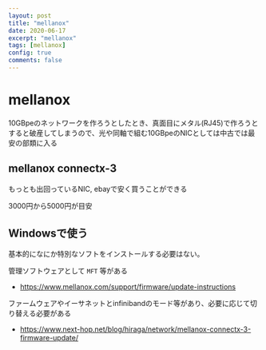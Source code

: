 ```yaml
---
layout: post
title: "mellanox"
date: 2020-06-17
excerpt: "mellanox"
tags: [mellanox]
config: true
comments: false
---
```


# mellanox

10GBpeのネットワークを作ろうとしたとき、真面目にメタル(RJ45)で作ろうとすると破産してしまうので、光や同軸で組む10GBpeのNICとしては中古では最安の部類に入る

## mellanox connectx-3

もっとも出回っているNIC, ebayで安く買うことができる  

3000円から5000円が目安

## Windowsで使う

基本的になにか特別なソフトをインストールする必要はない。  

管理ソフトウェアとして `MFT` 等がある  

 - https://www.mellanox.com/support/firmware/update-instructions

ファームウェアやイーサネットとinfinibandのモード等があり、必要に応じて切り替える必要がある  

 - https://www.next-hop.net/blog/hiraga/network/mellanox-connectx-3-firmware-update/

